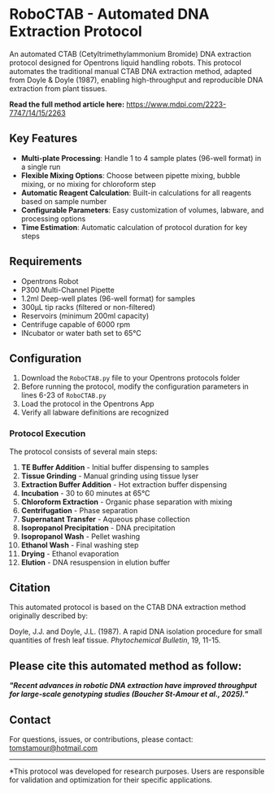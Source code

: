 # RoboCTAB - Automated DNA Extraction Protocol

An automated CTAB (Cetyltrimethylammonium Bromide) DNA extraction protocol designed for Opentrons liquid handling robots. This protocol automates the traditional manual CTAB DNA extraction method, adapted from Doyle & Doyle (1987), enabling high-throughput and reproducible DNA extraction from plant tissues.

**Read the full method article here:** https://www.mdpi.com/2223-7747/14/15/2263

## Key Features

- **Multi-plate Processing**: Handle 1 to 4 sample plates (96-well format) in a single run
- **Flexible Mixing Options**: Choose between pipette mixing, bubble mixing, or no mixing for chloroform step
- **Automatic Reagent Calculation**: Built-in calculations for all reagents based on sample number
- **Configurable Parameters**: Easy customization of volumes, labware, and processing options
- **Time Estimation**: Automatic calculation of protocol duration for key steps

## Requirements

- Opentrons Robot
- P300 Multi-Channel Pipette
- 1.2ml Deep-well plates (96-well format) for samples
- 300µL tip racks (filtered or non-filtered)
- Reservoirs (minimum 200ml capacity)
- Centrifuge capable of 6000 rpm
- INcubator or water bath set to 65°C

## Configuration

1. Download the `RoboCTAB.py` file to your Opentrons protocols folder
2. Before running the protocol, modify the configuration parameters in lines 6-23 of `RoboCTAB.py`
3. Load the protocol in the Opentrons App
4. Verify all labware definitions are recognized

### Protocol Execution

The protocol consists of several main steps:

1. **TE Buffer Addition** - Initial buffer dispensing to samples
2. **Tissue Grinding** - Manual grinding using tissue lyser
3. **Extraction Buffer Addition** - Hot extraction buffer dispensing
4. **Incubation** - 30 to 60 minutes at 65°C
5. **Chloroform Extraction** - Organic phase separation with mixing
6. **Centrifugation** - Phase separation 
7. **Supernatant Transfer** - Aqueous phase collection
8. **Isopropanol Precipitation** - DNA precipitation
9. **Isopropanol Wash** - Pellet washing
10. **Ethanol Wash** - Final washing step
11. **Drying** - Ethanol evaporation
12. **Elution** - DNA resuspension in elution buffer

## Citation

This automated protocol is based on the CTAB DNA extraction method originally described by:

Doyle, J.J. and Doyle, J.L. (1987). A rapid DNA isolation procedure for small quantities of fresh leaf tissue. *Phytochemical Bulletin*, 19, 11-15.


**Please cite this automated method as follow:**
---
***"Recent advances in robotic DNA extraction have improved throughput for large-scale genotyping studies (Boucher St-Amour et al., 2025)."***

## Contact

For questions, issues, or contributions, please contact:
tomstamour@hotmail.com

---

*This protocol was developed for research purposes. Users are responsible for validation and optimization for their specific applications.
